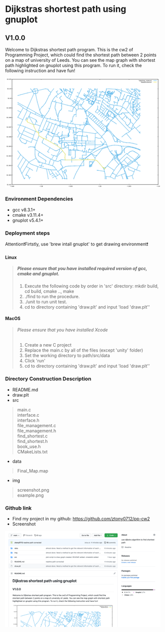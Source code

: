 # Dijkstras shortest path using gnuplot

## V1.0.0 

Welcome to Dijkstras shortest path program. This is the cw2 of Programming Project, which could find the shortest path between 2 points on a map of university of Leeds. You can see the map graph with shortest path highlighted on gnuplot using this program. To run it, check the following instruction and have fun!

![demo](img/demo.png)

### Environment Dependencies

* gcc v8.3.1+
* cmake v3.11.4+
* gnuplot v5.4.1+

### Deployment steps

Attention❗️Firtstly, use 'brew intall gnuplot' to get drawing environment❗️

#### Linux

> ##### Please ensure that you have installed required version of gcc, cmake and gnuplot.
>
> 1. Execute the following code by order in 'src' directory: mkdir build, cd build, cmake .., make
> 3. ./find to run the procedure.
> 3. ./unit to run unit test.
> 4. cd to directory containing 'draw.plt' and input 'load 'draw.plt''

#### MacOS

> ###### Please ensure that you have installed Xcode
>
> 1. Create a new C project
> 2. Replace the main.c by all of the files (except 'unity' folder)
> 3. Set the working directory to path/src/data
> 4. Click 'run'
> 5. cd to directory containing 'draw.plt' and input 'load 'draw.plt''

### Directory Construction Description

* README.md  
* draw.plt 
* src  
> main.c  
> interface.c  
> interface.h  
> file_management.c  
> file_management.h  
> find_shortest.c  
> find_shortest.h  
> book_use.h  
> CMakeLists.txt  

* data  
> Final_Map.map  

* img  
> screenshot.png  
> example.png  



### Github link

* Find my project in my github: https://github.com/ztony0712/pp-cw2
* Screenshot

![screenshot](img/screenshot.png)
